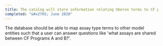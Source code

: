 ```yaml
---
title: The catalog will store information relating Uberon terms to CF programs
completed: "&#x2705; June 2020"
---
```


The database should be able to map assay type terms to other model entities such that a user can answer questions like 'what assays are shared between CF Programs A and B?'.
